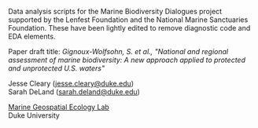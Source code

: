 Data analysis scripts for the Marine Biodiversity Dialogues project supported by the Lenfest Foundation and the National Marine Sanctuaries Foundation. These have been lightly edited to remove diagnostic code and EDA elements. 

Paper draft title: 
*Gignoux-Wolfsohn, S. et al., "National and regional assessment of marine biodiversity: A new approach applied to protected and unprotected U.S. waters"*



Jesse Cleary (jesse.cleary@duke.edu)<br>
Sarah DeLand (sarah.deland@duke.edu)

[Marine Geospatial Ecology Lab](https://mgel.env.duke.edu/)<br>
Duke University